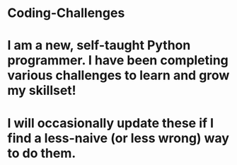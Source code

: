# Coding-Challenges
# I am a new, self-taught Python programmer.  I have been completing various challenges to learn and grow my skillset!

# I will occasionally update these if I find a less-naive (or less wrong) way to do them.
